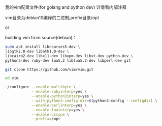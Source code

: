 我的vim配置文件(for golang and python dev)
详情看内部注释

vim目录为debian10编译的二进制,prefix目录/opt

or

building vim from source(debian)：

```sh
sudo apt install libncurses5-dev \
libgtk2.0-dev libatk1.0-dev \
libcairo2-dev libx11-dev libxpm-dev libxt-dev python-dev \
python3-dev ruby-dev lua5.2 liblua5.2-dev libperl-dev git
```

```sh
git clone https://github.com/vim/vim.git

cd vim

./configure --enable-multibyte \
            --enable-rubyinterp=yes \
            --enable-python3interp=yes \
            --with-python3-config-dir=$(python3-config --configdir) \
            --enable-perlinterp=yes \
            --enable-luainterp=yes \
            --enable-cscope \
            --prefix=/opt
```
